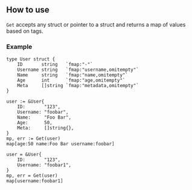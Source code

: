 ## How to use
`Get` accepts any struct or pointer to a struct and returns a map of values based on tags. 

### Example

```
type User struct {
	ID       string   `fmap:"-"`
	Username string   `fmap:"username,omitempty"`
	Name     string   `fmap:"name,omitempty"`
	Age      int      `fmap:"age,omitempty"`
	Meta     []string `fmap:"metadata,omitempty"`
}

user := &User{
    ID:       "123",
    Username: "foobar",
    Name:     "Foo Bar",
    Age:      50,
    Meta:     []string{},
}
mp, err := Get(user)
map[age:50 name:Foo Bar username:foobar]

user = &User{
    ID:       "123",
    Username: "foobar1",
}
mp, err = Get(user)
map[username:foobar1]

```